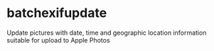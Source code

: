 # batchexifupdate
Update pictures with date, time and geographic location information suitable for upload to Apple Photos
